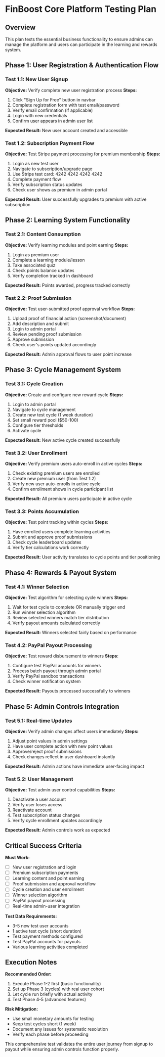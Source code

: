 # FinBoost Core Platform Testing Plan

## Overview
This plan tests the essential business functionality to ensure admins can manage the platform and users can participate in the learning and rewards system.

## Phase 1: User Registration & Authentication Flow

### Test 1.1: New User Signup
**Objective:** Verify complete new user registration process
**Steps:**
1. Click "Sign Up for Free" button in navbar
2. Complete registration form with test email/password
3. Verify email confirmation (if applicable)
4. Login with new credentials
5. Confirm user appears in admin user list

**Expected Result:** New user account created and accessible

### Test 1.2: Subscription Payment Flow
**Objective:** Test Stripe payment processing for premium membership
**Steps:**
1. Login as new test user
2. Navigate to subscription/upgrade page
3. Use Stripe test card: 4242 4242 4242 4242
4. Complete payment flow
5. Verify subscription status updates
6. Check user shows as premium in admin portal

**Expected Result:** User successfully upgrades to premium with active subscription

## Phase 2: Learning System Functionality

### Test 2.1: Content Consumption
**Objective:** Verify learning modules and point earning
**Steps:**
1. Login as premium user
2. Complete a learning module/lesson
3. Take associated quiz
4. Check points balance updates
5. Verify completion tracked in dashboard

**Expected Result:** Points awarded, progress tracked correctly

### Test 2.2: Proof Submission
**Objective:** Test user-submitted proof approval workflow
**Steps:**
1. Upload proof of financial action (screenshot/document)
2. Add description and submit
3. Login to admin portal
4. Review pending proof submission
5. Approve submission
6. Check user's points updated accordingly

**Expected Result:** Admin approval flows to user point increase

## Phase 3: Cycle Management System

### Test 3.1: Cycle Creation
**Objective:** Create and configure new reward cycle
**Steps:**
1. Login to admin portal
2. Navigate to cycle management
3. Create new test cycle (1 week duration)
4. Set small reward pool ($50-100)
5. Configure tier thresholds
6. Activate cycle

**Expected Result:** New active cycle created successfully

### Test 3.2: User Enrollment
**Objective:** Verify premium users auto-enroll in active cycles
**Steps:**
1. Check existing premium users are enrolled
2. Create new premium user (from Test 1.2)
3. Verify new user auto-enrolls in active cycle
4. Confirm enrollment shows in cycle participant list

**Expected Result:** All premium users participate in active cycle

### Test 3.3: Points Accumulation
**Objective:** Test point tracking within cycles
**Steps:**
1. Have enrolled users complete learning activities
2. Submit and approve proof submissions
3. Check cycle leaderboard updates
4. Verify tier calculations work correctly

**Expected Result:** User activity translates to cycle points and tier positioning

## Phase 4: Rewards & Payout System

### Test 4.1: Winner Selection
**Objective:** Test algorithm for selecting cycle winners
**Steps:**
1. Wait for test cycle to complete OR manually trigger end
2. Run winner selection algorithm
3. Review selected winners match tier distribution
4. Verify payout amounts calculated correctly

**Expected Result:** Winners selected fairly based on performance

### Test 4.2: PayPal Payout Processing
**Objective:** Test reward disbursement to winners
**Steps:**
1. Configure test PayPal accounts for winners
2. Process batch payout through admin portal
3. Verify PayPal sandbox transactions
4. Check winner notification system

**Expected Result:** Payouts processed successfully to winners

## Phase 5: Admin Controls Integration

### Test 5.1: Real-time Updates
**Objective:** Verify admin changes affect users immediately
**Steps:**
1. Adjust point values in admin settings
2. Have user complete action with new point values
3. Approve/reject proof submissions
4. Check changes reflect in user dashboard instantly

**Expected Result:** Admin actions have immediate user-facing impact

### Test 5.2: User Management
**Objective:** Test admin user control capabilities
**Steps:**
1. Deactivate a user account
2. Verify user loses access
3. Reactivate account
4. Test subscription status changes
5. Verify cycle enrollment updates accordingly

**Expected Result:** Admin controls work as expected

## Critical Success Criteria

**Must Work:**
- [ ] New user registration and login
- [ ] Premium subscription payments
- [ ] Learning content and point earning
- [ ] Proof submission and approval workflow
- [ ] Cycle creation and user enrollment
- [ ] Winner selection algorithm
- [ ] PayPal payout processing
- [ ] Real-time admin-user integration

**Test Data Requirements:**
- 3-5 new test user accounts
- 1 active test cycle (short duration)
- Test payment methods configured
- Test PayPal accounts for payouts
- Various learning activities completed

## Execution Notes

**Recommended Order:**
1. Execute Phase 1-2 first (basic functionality)
2. Set up Phase 3 (cycles) with real user cohort
3. Let cycle run briefly with actual activity
4. Test Phase 4-5 (advanced features)

**Risk Mitigation:**
- Use small monetary amounts for testing
- Keep test cycles short (1 week)
- Document any issues for systematic resolution
- Verify each phase before proceeding

This comprehensive test validates the entire user journey from signup to payout while ensuring admin controls function properly.